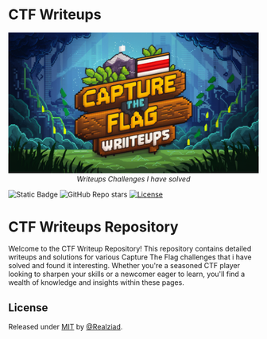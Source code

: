 # CTF Writeups
<p align="center">
<img src="resources/images/Logo.png">
<br>
<i>Writeups Challenges I have solved</i>

![Static Badge](https://img.shields.io/badge/Realziad-CTF_Writeups-blue?logo=github&link=https%3A%2F%2Fgithub.com%2FRealziad%2FCTF_Writeups)
![GitHub Repo stars](https://img.shields.io/github/stars/Realziad/CTF_Writeups)
[![License](https://img.shields.io/badge/License-MIT-blue)](#license)


# CTF Writeups Repository
Welcome to the CTF Writeup Repository! This repository contains detailed writeups and solutions for various Capture The Flag challenges that i have solved and found it interesting. Whether you're a seasoned CTF player looking to sharpen your skills or a newcomer eager to learn, you'll find a wealth of knowledge and insights within these pages.















## License

Released under [MIT](/LICENSE) by [@Realziad](https://github.com/Realziad).
